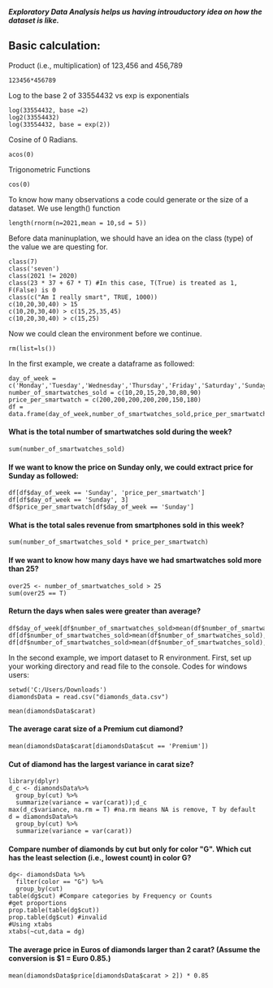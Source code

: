 **_Exploratory Data Analysis helps us having introuductory idea on how the dataset is like._**

## Basic calculation:

Product (i.e., multiplication) of 123,456 and 456,789

```
123456*456789
```

Log to the base 2 of 33554432 vs exp is exponentials

```
log(33554432, base =2) 
log2(33554432) 
log(33554432, base = exp(2))
```

Cosine of 0 Radians. 
```
acos(0)
```
Trigonometric Functions
```
cos(0)
```


To know how many observations a code could generate or the size of a dataset. We use length() function

```
length(rnorm(n=2021,mean = 10,sd = 5))
```

Before data maninuplation, we should have an idea on the class (type) of the value we are questing for.

```
class(7)
class('seven')
class(2021 != 2020)
class(23 * 37 + 67 * T) #In this case, T(True) is treated as 1, F(False) is 0
class(c("Am I really smart", TRUE, 1000))
c(10,20,30,40) > 15
c(10,20,30,40) > c(15,25,35,45)
c(10,20,30,40) > c(15,25)
```


Now we could clean the environment before we continue.

```
rm(list=ls())
```

In the first example, we create a dataframe as followed: 


```
day_of_week = c('Monday','Tuesday','Wednesday','Thursday','Friday','Saturday','Sunday')
number_of_smartwatches_sold = c(10,20,15,20,30,80,90)
price_per_smartwatch = c(200,200,200,200,200,150,180)
df = data.frame(day_of_week,number_of_smartwatches_sold,price_per_smartwatch)
```

#### What is the total number of smartwatches sold during the week?

```
sum(number_of_smartwatches_sold)
```

#### If we want to know the price on Sunday only, we could extract price for Sunday as followed:

```
df[df$day_of_week == 'Sunday', 'price_per_smartwatch']
df[df$day_of_week == 'Sunday', 3]
df$price_per_smartwatch[df$day_of_week == 'Sunday']
```

#### What is the total sales revenue from smartphones sold in this week? 
```
sum(number_of_smartwatches_sold * price_per_smartwatch)
```

#### If we want to know how many days have we had smartwatches sold more than 25?

```
over25 <- number_of_smartwatches_sold > 25
sum(over25 == T)
```

#### Return the days when sales were greater than average?

```
df$day_of_week[df$number_of_smartwatches_sold>mean(df$number_of_smartwatches_sold)]
df[df$number_of_smartwatches_sold>mean(df$number_of_smartwatches_sold),"day_of_week"]
df[df$number_of_smartwatches_sold>mean(df$number_of_smartwatches_sold),1]
```

In the second example, we import dataset to R environment. First, set up your working directory and read file to the console. Codes for windows users:

```
setwd('C:/Users/Downloads')
diamondsData = read.csv("diamonds_data.csv") 

mean(diamondsData$carat)
```

#### The average carat size of a Premium cut diamond?
```
mean(diamondsData$carat[diamondsData$cut == 'Premium'])
```

#### Cut of diamond has the largest variance in carat size?
```
library(dplyr)
d_c <- diamondsData%>%
  group_by(cut) %>%
  summarize(variance = var(carat));d_c
max(d_c$variance, na.rm = T) #na.rm means NA is remove, T by default
d = diamondsData%>%
  group_by(cut) %>%
  summarize(variance = var(carat)) 
  ```

#### Compare number of diamonds by cut but only for color "G". Which cut has the least selection (i.e., lowest count) in color G?
```
dg<- diamondsData %>%
  filter(color == "G") %>%
  group_by(cut)
table(dg$cut) #Compare categories by Frequency or Counts
#get proportions
prop.table(table(dg$cut))
prop.table(dg$cut) #invalid
#Using xtabs
xtabs(~cut,data = dg)
```

#### The average price in Euros of diamonds larger than 2 carat? (Assume the conversion is $1 = Euro 0.85.)
```
mean(diamondsData$price[diamondsData$carat > 2]) * 0.85
```
